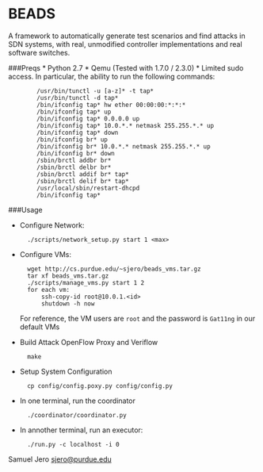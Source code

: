 BEADS
==========================================

A framework to automatically generate test scenarios and find attacks in SDN systems, with real, unmodified controller implementations and real software switches.

###Preqs
	* Python 2.7
	* Qemu (Tested with 1.7.0 / 2.3.0)
	* Limited sudo access. In particular, the ability to run the following commands:

			/usr/bin/tunctl -u [a-z]* -t tap*
			/usr/bin/tunctl -d tap*
			/bin/ifconfig tap* hw ether 00:00:00:*:*:*
			/bin/ifconfig tap* up
			/bin/ifconfig tap* 0.0.0.0 up
			/bin/ifconfig tap* 10.0.*.* netmask 255.255.*.* up
			/bin/ifconfig tap* down
			/bin/ifconfig br* up
			/bin/ifconfig br* 10.0.*.* netmask 255.255.*.* up
			/bin/ifconfig br* down
			/sbin/brctl addbr br*
			/sbin/brctl delbr br*
			/sbin/brctl addif br* tap*
			/sbin/brctl delif br* tap*
			/usr/local/sbin/restart-dhcpd
			/bin/ifconfig tap*

###Usage
* Configure Network:

		./scripts/network_setup.py start 1 <max>

* Configure VMs:

		wget http://cs.purdue.edu/~sjero/beads_vms.tar.gz
		tar xf beads_vms.tar.gz
		./scripts/manage_vms.py start 1 2
		for each vm:
			ssh-copy-id root@10.0.1.<id>
			shutdown -h now

	For reference, the VM users are `root` and the password is `Gat11ng` in our default VMs

* Build Attack OpenFlow Proxy and Veriflow

		make

* Setup System Configuration

		cp config/config.poxy.py config/config.py

* In one terminal, run the coordinator

		./coordinator/coordinator.py

* In annother terminal, run an executor:

		./run.py -c localhost -i 0


Samuel Jero <sjero@purdue.edu>
